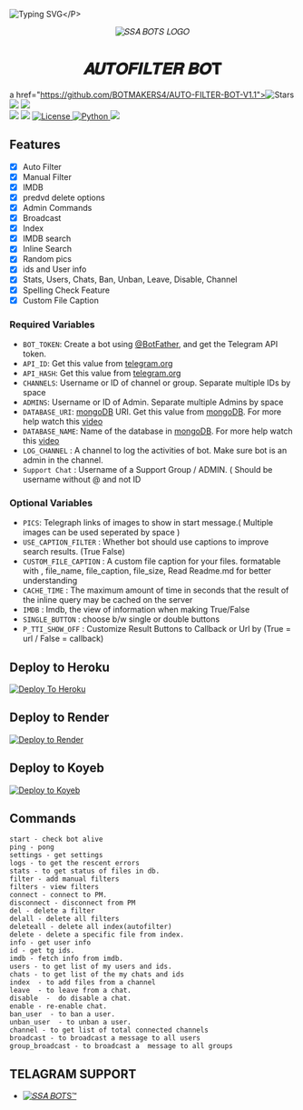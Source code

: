 ![Typing SVG](https://readme-typing-svg.herokuapp.com/?lines=𝑨𝑼𝑻𝑶𝑭𝑰𝑳𝑻𝑬𝑹+𝑩𝑶𝑻+𝑪𝑹𝑬𝑨𝑻𝑬𝑫+𝑩𝒀+𝑆𝑆𝐴+𝐵𝑂𝑇𝚂™!𝐏𝐎𝐖𝐄𝐑𝐅𝐔𝐋𝐋+𝐓𝐆+𝑨𝑼𝑻𝑶𝑭𝑰𝑳𝑻𝑬𝑹+𝐁𝐎𝐓!)</P>
<p align="center">
  <img src="https://graph.org/file/92002e32beda4eca56f0f.jpg" alt="𝑆𝑆𝐴 𝐵𝑂𝑇𝑆 𝐿𝑂𝐺𝑂">
  </p>
<h1 align="center">
  <b> 𝑨𝑼𝑻𝑶𝑭𝑰𝑳𝑻𝑬𝑹 𝑩𝑶𝐓</b>
</h1>

a href="https://github.com/BOTMAKERS4/AUTO-FILTER-BOT-V1.1"><img src="https://img.shields.io/github/stars/BOTMAKERS4/AUTO-FILTER-BOT-V1.1?color=black&logo=github&logoColor=black&style=for-the-badge" alt="Stars"/> </a>
<a href="https://github.com/BOTMAKERS4/AUTO-FILTER-BOT-V1.1/network/members"> <img src="https://img.shields.io/github/forks/BOTMAKERS4/AUTO-FILTER-BOT-V1.1?color=black&logo=github&logoColor=black&style=for-the-badge" /></a>
<a href="https://github.com/BOTMAKERS4/AUTO-FILTER-BOT-V1.1"> <img src="https://img.shields.io/github/repo-size/BOTMAKERS4/AUTO-FILTER-BOT-V1.1?color=skyblue&logo=github&logoColor=blue&style=for-the-badge" /></a>   
<a href="https://github.com/BOTMAKERS4/AUTO-FILTER-BOT-V1.1/commit/main"> <img src="https://img.shields.io/github/last-commit/BOTMAKERS4/AUTO-FILTER-BOT-V1.1?color=black&logo=github&logoColor=black&style=for-the-badge" /></a>
<a href="https://github.com/BOTMAKERS4/AUTO-FILTER-BOT-V1.1"> <img src="https://img.shields.io/github/contributors/BOTMAKERS4/AUTO-FILTER-BOT-V1.1?color=skyblue&logo=github&logoColor=blue&style=for-the-badge" /></a>
<a href="https://github.com/BOTMAKERS4/AUTO-FILTER-BOT-V1.1/blob/main/LICENSE"> <img src="https://img.shields.io/badge/License- GPL 2.0 license -blueviolet?style=for-the-badge" alt="License" /> </a>
<a href="https://www.python.org/"> <img src="https://img.shields.io/badge/Written%20in-Python-skyblue?style=for-the-badge&logo=python" alt="Python" /> </a>
<a href="https://pypi.org/project/Pyrogram/"> <img src="https://img.shields.io/pypi/v/pyrogram?color=white&label=pyrogram&logo=python&logoColor=blue&style=for-the-badge" /></a>


## Features

- [x] Auto Filter
- [x] Manual Filter
- [x] IMDB
- [x] predvd delete options
- [x] Admin Commands
- [x] Broadcast
- [x] Index
- [x] IMDB search
- [x] Inline Search
- [x] Random pics
- [x] ids and User info 
- [x] Stats, Users, Chats, Ban, Unban, Leave, Disable, Channel
- [x] Spelling Check Feature
- [x] Custom File Caption

### Required Variables
* `BOT_TOKEN`: Create a bot using [@BotFather](https://telegram.dog/BotFather), and get the Telegram API token.
* `API_ID`: Get this value from [telegram.org](https://my.telegram.org/apps)
* `API_HASH`: Get this value from [telegram.org](https://my.telegram.org/apps)
* `CHANNELS`: Username or ID of channel or group. Separate multiple IDs by space
* `ADMINS`: Username or ID of Admin. Separate multiple Admins by space
* `DATABASE_URI`: [mongoDB](https://www.mongodb.com) URI. Get this value from [mongoDB](https://www.mongodb.com). For more help watch this [video](https://youtu.be/1G1XwEOnxxo)
* `DATABASE_NAME`: Name of the database in [mongoDB](https://www.mongodb.com). For more help watch this [video](https://youtu.be/1G1XwEOnxxo)
* `LOG_CHANNEL` : A channel to log the activities of bot. Make sure bot is an admin in the channel.
* `Support Chat` : Username of a Support Group / ADMIN. ( Should be username without @ and not ID
 ### Optional Variables
* `PICS`: Telegraph links of images to show in start message.( Multiple images can be used seperated by space )
* `USE_CAPTION_FILTER` : Whether bot should use captions to improve search results. (True False)
* `CUSTOM_FILE_CAPTION` : A custom file caption for your files. formatable with , file_name, file_caption, file_size, Read Readme.md for better understanding
* `CACHE_TIME` : The maximum amount of time in seconds that the result of the inline query may be cached on the server
* `IMDB` : Imdb, the view of information when making True/False
* `SINGLE_BUTTON` : choose b/w single or double buttons 
* `P_TTI_SHOW_OFF` : Customize Result Buttons to Callback or Url by (True = url / False = callback)

 ## Deploy to Heroku 
 
 [![Deploy To Heroku](https://www.herokucdn.com/deploy/button.svg)](https://heroku.com/deploy?template=https://github.com/BOTMAKERS4/AUTO-FILTER-BOT-V1.1)

 ## Deploy to Render

 [![Deploy to Render](https://render.com/images/deploy-to-render-button.svg)](https://render.com/deploy?repo=https://github.com/BOTMAKERS4/AUTO-FILTER-BOT-V1.1)

 ## Deploy to Koyeb

 [![Deploy to Koyeb](https://www.koyeb.com/static/images/deploy/button.svg)](https://app.koyeb.com/deploy?type=git&repository=github.com//BOTMAKERS4/AUTO-FILTER-BOT-V1.1&env[BOT_TOKEN]&env[API_ID]&env[API_HASH]&env[ADMIN]&env[DB_URL]&env[DB_NAME]=-SSABOTS&env[FORCE_SUB]&env[START_PIC]&env[PORT]=8080&run_command=python%20bot.py&branch=main&name=AUTO-FILTER-BOT) 
 ## Commands
```
start - check bot alive
ping - pong
settings - get settings 
logs - to get the rescent errors
stats - to get status of files in db.
filter - add manual filters
filters - view filters
connect - connect to PM.
disconnect - disconnect from PM
del - delete a filter
delall - delete all filters
deleteall - delete all index(autofilter)
delete - delete a specific file from index.
info - get user info
id - get tg ids.
imdb - fetch info from imdb.
users - to get list of my users and ids.
chats - to get list of the my chats and ids 
index  - to add files from a channel
leave  - to leave from a chat.
disable  -  do disable a chat.
enable - re-enable chat.
ban_user  - to ban a user.
unban_user  - to unban a user.
channel - to get list of total connected channels
broadcast - to broadcast a message to all users
group_broadcast - to broadcast a  message to all groups
```

## TELAGRAM SUPPORT 

* [![𝑆𝑆𝐴 𝐵𝑂𝑇S™](https://img.shields.io/static/v1?label=𝑆𝑆𝐴&message=𝐵𝑂𝑇S™&color=critical)](https://t.me/SSABOTS2)

